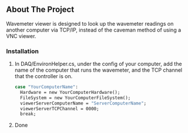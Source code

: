 ## About The Project

Wavemeter viewer is designed to look up the wavemeter readings on another computer via TCP/IP, instead of the caveman method of using a VNC viewer.

### Installation

1. In DAQ/EnvironHelper.cs, under the config of your computer, add the name of the computer that runs the wavemeter, and the TCP channel that the controller is on.
   ```sh
   case "YourComputerName":
     Hardware = new YourComputerHardware();
     FileSystem = new YourComputerFileSystem();
     viewerServerComputerName = "ServerComputerName";
     viewerServerTCPChannel = 0000;
     break;
   ```

2. Done
